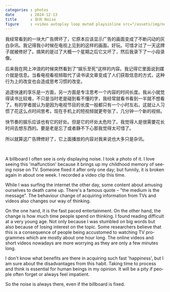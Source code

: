 ```yaml
---
categories : photos
date       : 2024-12-13
title      : 杂讯 Noise
figure     : <video autoplay loop muted playsinline src="/assets/img/noise-1080p30.mp4"></video>
---
```

我经常看到的一块大广告牌坏了，它原本应该显示广告的画面变成了不断闪动的灰白杂讯。我记得我小时候在电视上见到的这样的画面。好玩。可惜才过了一天这牌子就被修好了。搞笑的是过了大概一个星期之后它又坏了，然后我录下了一小段录像。

后来我在网上冲浪的时候突然看到了“娱乐至死”这样的内容。我记得它里面说到媒介就是信息。当看电视看视频取代了读书读文章变成了人们获取信息的方式，这种行为上的改变也会造成思考习惯的改变。

追逐快速的享乐是一方面，另一方面是专注思考一个内容的时间长度。我从小就觉得读书比较难，不只是当时老是碰到看不懂的字，我经常就看书看到一半就不想看了。有的学者就认为是因为电视节目的长度一般都只有一个小时左右。这就让人习惯了花这么点时间思考。现在手机上的短视频就更夸张了，几分钟一个新的视频。

快节奏的娱乐应该也有它的好处。但是它的坏处太危险了。我觉得人是很需要花长时间去想东西的。要是老是忘了或者静不下心那我觉得太可惜了。

所以就算这广告牌修好了，它上面播放的内容对我来说也大多只是杂讯。

<br>
<p lang="en">
  A billboard I often see is only displaying noise. I took a photo of it. I love seeing this 'malfunction' because it brings up my childhood memory of seeing noise on TV. Someone fixed it after only one day; but funnily, it is broken again in about one week. I recorded a video clip this time.
</p>

<p lang="en">
  While I was surfing the internet the other day, some content about amusing ourselves to death came up. There's a famous quote – "the medium is the message". The behaviour change of acquiring information from TVs and videos also changes our way of thinking.
</p>

<p lang="en">
  On the one hand, it is the fast paced entertainment. On the other hand, the change is how much time people spend on thinking. I found reading difficult at a very young age. Not only because I was stumbled on big words but also because of losing interest on the topic. Some researchers believe that this is a consequence of people being accustomed to watching TV programmes which are mostly about one hour long. The online videos and short videos nowadays are more worrying as they are only a few minutes long.
</p>

<p lang="en">
  I don't know what benefits are there in acquiring such fast 'happiness', but I am sure about the disadvantages from this habit. Taking time to process and think is essential for human beings in my opinion. It will be a pity if people often forget or always feel impatient.
</p>

<p lang="en">
  So the noise is always there, even if the billboard is fixed.
</p>